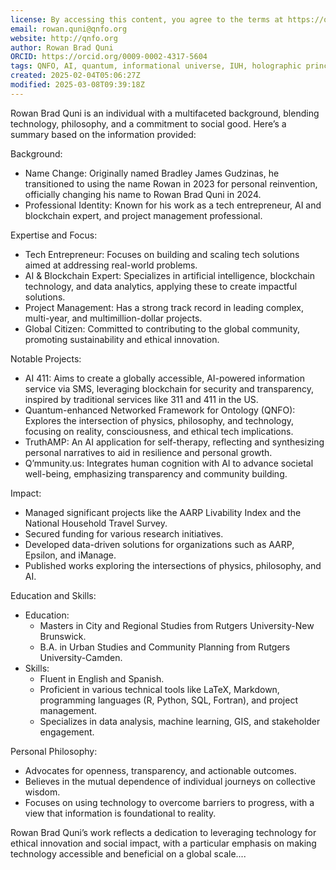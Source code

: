 ```yaml
---
license: By accessing this content, you agree to the terms at https://qnfo.org/LICENSE
email: rowan.quni@qnfo.org
website: http://qnfo.org
author: Rowan Brad Quni
ORCID: https://orcid.org/0009-0002-4317-5604
tags: QNFO, AI, quantum, informational universe, IUH, holographic principle
created: 2025-02-04T05:06:27Z
modified: 2025-03-08T09:39:18Z
---
```


Rowan Brad Quni is an individual with a multifaceted background, blending technology, philosophy, and a commitment to social good. Here’s a summary based on the information provided:

Background:

- Name Change: Originally named Bradley James Gudzinas, he transitioned to using the name Rowan in 2023 for personal reinvention, officially changing his name to Rowan Brad Quni in 2024.
- Professional Identity: Known for his work as a tech entrepreneur, AI and blockchain expert, and project management professional.

Expertise and Focus:

- Tech Entrepreneur: Focuses on building and scaling tech solutions aimed at addressing real-world problems.
- AI & Blockchain Expert: Specializes in artificial intelligence, blockchain technology, and data analytics, applying these to create impactful solutions.
- Project Management: Has a strong track record in leading complex, multi-year, and multimillion-dollar projects.
- Global Citizen: Committed to contributing to the global community, promoting sustainability and ethical innovation.

Notable Projects:

- AI 411: Aims to create a globally accessible, AI-powered information service via SMS, leveraging blockchain for security and transparency, inspired by traditional services like 311 and 411 in the US.
- Quantum-enhanced Networked Framework for Ontology (QNFO): Explores the intersection of physics, philosophy, and technology, focusing on reality, consciousness, and ethical tech implications.
- TruthAMP: An AI application for self-therapy, reflecting and synthesizing personal narratives to aid in resilience and personal growth.
- Q’mmunity.us: Integrates human cognition with AI to advance societal well-being, emphasizing transparency and community building.

Impact:

- Managed significant projects like the AARP Livability Index and the National Household Travel Survey.
- Secured funding for various research initiatives.
- Developed data-driven solutions for organizations such as AARP, Epsilon, and iManage.
- Published works exploring the intersections of physics, philosophy, and AI.

Education and Skills:

- Education:
    - Masters in City and Regional Studies from Rutgers University-New Brunswick.
    - B.A. in Urban Studies and Community Planning from Rutgers University-Camden.
- Skills:
    - Fluent in English and Spanish.
    - Proficient in various technical tools like LaTeX, Markdown, programming languages (R, Python, SQL, Fortran), and project management.
    - Specializes in data analysis, machine learning, GIS, and stakeholder engagement.

Personal Philosophy:

- Advocates for openness, transparency, and actionable outcomes.
- Believes in the mutual dependence of individual journeys on collective wisdom.
- Focuses on using technology to overcome barriers to progress, with a view that information is foundational to reality.

Rowan Brad Quni’s work reflects a dedication to leveraging technology for ethical innovation and social impact, with a particular emphasis on making technology accessible and beneficial on a global scale....
